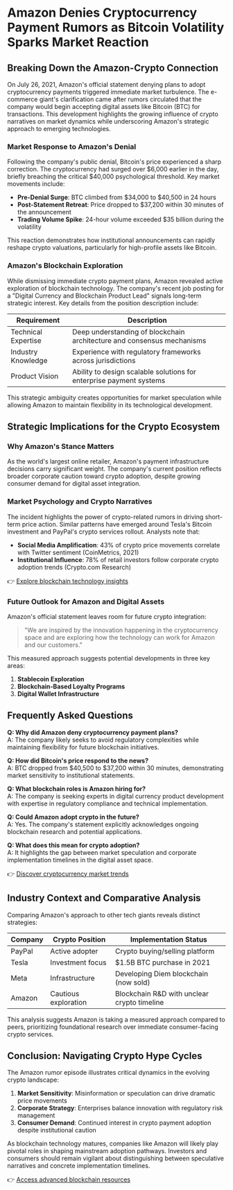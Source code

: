 # Amazon Denies Cryptocurrency Payment Rumors as Bitcoin Volatility Sparks Market Reaction  

## Breaking Down the Amazon-Crypto Connection  

On July 26, 2021, Amazon's official statement denying plans to adopt cryptocurrency payments triggered immediate market turbulence. The e-commerce giant's clarification came after rumors circulated that the company would begin accepting digital assets like Bitcoin (BTC) for transactions. This development highlights the growing influence of crypto narratives on market dynamics while underscoring Amazon's strategic approach to emerging technologies.  

### Market Response to Amazon's Denial  

Following the company's public denial, Bitcoin's price experienced a sharp correction. The cryptocurrency had surged over $6,000 earlier in the day, briefly breaching the critical $40,000 psychological threshold. Key market movements include:  

- **Pre-Denial Surge**: BTC climbed from $34,000 to $40,500 in 24 hours  
- **Post-Statement Retreat**: Price dropped to $37,200 within 30 minutes of the announcement  
- **Trading Volume Spike**: 24-hour volume exceeded $35 billion during the volatility  

This reaction demonstrates how institutional announcements can rapidly reshape crypto valuations, particularly for high-profile assets like Bitcoin.  

### Amazon's Blockchain Exploration  

While dismissing immediate crypto payment plans, Amazon revealed active exploration of blockchain technology. The company's recent job posting for a "Digital Currency and Blockchain Product Lead" signals long-term strategic interest. Key details from the position description include:  

| Requirement | Description |  
|-------------|-------------|  
| Technical Expertise | Deep understanding of blockchain architecture and consensus mechanisms |  
| Industry Knowledge | Experience with regulatory frameworks across jurisdictions |  
| Product Vision | Ability to design scalable solutions for enterprise payment systems |  

This strategic ambiguity creates opportunities for market speculation while allowing Amazon to maintain flexibility in its technological development.  

## Strategic Implications for the Crypto Ecosystem  

### Why Amazon's Stance Matters  

As the world's largest online retailer, Amazon's payment infrastructure decisions carry significant weight. The company's current position reflects broader corporate caution toward crypto adoption, despite growing consumer demand for digital asset integration.  

### Market Psychology and Crypto Narratives  

The incident highlights the power of crypto-related rumors in driving short-term price action. Similar patterns have emerged around Tesla's Bitcoin investment and PayPal's crypto services rollout. Analysts note that:  

- **Social Media Amplification**: 43% of crypto price movements correlate with Twitter sentiment (CoinMetrics, 2021)  
- **Institutional Influence**: 78% of retail investors follow corporate crypto adoption trends (Crypto.com Research)  

👉 [Explore blockchain technology insights](https://bit.ly/okx-bonus)  

### Future Outlook for Amazon and Digital Assets  

Amazon's official statement leaves room for future crypto integration:  

> "We are inspired by the innovation happening in the cryptocurrency space and are exploring how the technology can work for Amazon and our customers."

This measured approach suggests potential developments in three key areas:  

1. **Stablecoin Exploration**  
2. **Blockchain-Based Loyalty Programs**  
3. **Digital Wallet Infrastructure**  

## Frequently Asked Questions  

**Q: Why did Amazon deny cryptocurrency payment plans?**  
A: The company likely seeks to avoid regulatory complexities while maintaining flexibility for future blockchain initiatives.  

**Q: How did Bitcoin's price respond to the news?**  
A: BTC dropped from $40,500 to $37,200 within 30 minutes, demonstrating market sensitivity to institutional statements.  

**Q: What blockchain roles is Amazon hiring for?**  
A: The company is seeking experts in digital currency product development with expertise in regulatory compliance and technical implementation.  

**Q: Could Amazon adopt crypto in the future?**  
A: Yes. The company's statement explicitly acknowledges ongoing blockchain research and potential applications.  

**Q: What does this mean for crypto adoption?**  
A: It highlights the gap between market speculation and corporate implementation timelines in the digital asset space.  

👉 [Discover cryptocurrency market trends](https://bit.ly/okx-bonus)  

## Industry Context and Comparative Analysis  

Comparing Amazon's approach to other tech giants reveals distinct strategies:  

| Company | Crypto Position | Implementation Status |  
|--------|------------------|------------------------|  
| PayPal | Active adopter | Crypto buying/selling platform |  
| Tesla | Investment focus | $1.5B BTC purchase in 2021 |  
| Meta | Infrastructure | Developing Diem blockchain (now sold) |  
| Amazon | Cautious exploration | Blockchain R&D with unclear crypto timeline |  

This analysis suggests Amazon is taking a measured approach compared to peers, prioritizing foundational research over immediate consumer-facing crypto services.  

## Conclusion: Navigating Crypto Hype Cycles  

The Amazon rumor episode illustrates critical dynamics in the evolving crypto landscape:  

1. **Market Sensitivity**: Misinformation or speculation can drive dramatic price movements  
2. **Corporate Strategy**: Enterprises balance innovation with regulatory risk management  
3. **Consumer Demand**: Continued interest in crypto payment adoption despite institutional caution  

As blockchain technology matures, companies like Amazon will likely play pivotal roles in shaping mainstream adoption pathways. Investors and consumers should remain vigilant about distinguishing between speculative narratives and concrete implementation timelines.  

👉 [Access advanced blockchain resources](https://bit.ly/okx-bonus)  
